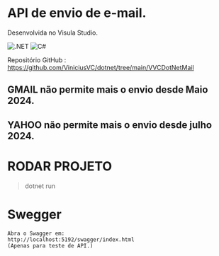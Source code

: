 # API de envio de e-mail.
Desenvolvida no Visula Studio.

![.NET](https://img.shields.io/badge/.NET-5C2D91?style=for-the-badge&logo=.net&logoColor=white)
![C#](https://img.shields.io/badge/c%23-%23239120.svg?style=for-the-badge&logo=csharp&logoColor=white)

Repositório GitHub : 
https://github.com/ViniciusVC/dotnet/tree/main/VVCDotNetMail


## GMAIL não permite mais o envio desde Maio 2024. 

## YAHOO não permite mais o envio desde julho 2024.


# RODAR PROJETO 
> dotnet run


# Swegger
```
Abra o Swagger em:
http://localhost:5192/swagger/index.html
(Apenas para teste de API.)
```